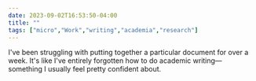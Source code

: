 ---date: 2023-09-02T16:53:50-04:00title: ""tags: ["micro","Work","writing","academia","research"]---I've been struggling with putting together a particular document for over a week. It's like I've entirely forgotten how to do academic writing—something I usually feel pretty confident about.